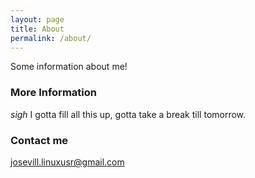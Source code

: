 ```yaml
---
layout: page
title: About
permalink: /about/
---
```


Some information about me!

### More Information

*sigh* I gotta fill all this up, gotta take a break till tomorrow.

### Contact me

[josevill.linuxusr@gmail.com](mailto:josevill.linuxusr@gmail.com)
